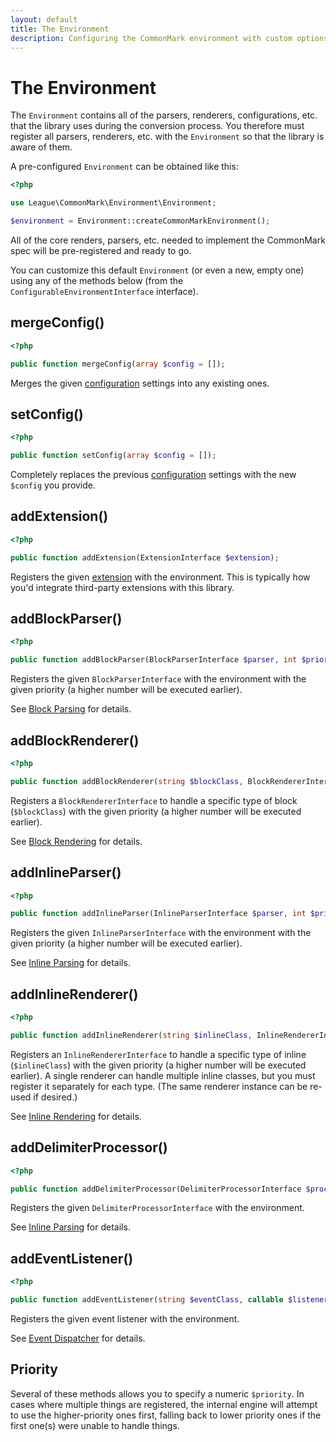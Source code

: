 ```yaml
---
layout: default
title: The Environment
description: Configuring the CommonMark environment with custom options and added functionality
---
```


The Environment
===============

The `Environment` contains all of the parsers, renderers, configurations, etc. that the library uses during the conversion process.  You therefore must register all parsers, renderers, etc. with the `Environment` so that the library is aware of them.

A pre-configured `Environment` can be obtained like this:

~~~php
<?php

use League\CommonMark\Environment\Environment;

$environment = Environment::createCommonMarkEnvironment();
~~~

All of the core renders, parsers, etc. needed to implement the CommonMark spec will be pre-registered and ready to go.

You can customize this default `Environment` (or even a new, empty one) using any of the methods below (from the `ConfigurableEnvironmentInterface` interface).

## mergeConfig()

~~~php
<?php

public function mergeConfig(array $config = []);
~~~

Merges the given [configuration](/2.0/configuration/) settings into any existing ones.

## setConfig()

~~~php
<?php

public function setConfig(array $config = []);
~~~

Completely replaces the previous [configuration](/2.0/configuration/) settings with the new `$config` you provide.

## addExtension()

~~~php
<?php

public function addExtension(ExtensionInterface $extension);
~~~

Registers the given [extension](/2.0/customization/extensions/) with the environment.  This is typically how you'd integrate third-party extensions with this library.

## addBlockParser()

~~~php
<?php

public function addBlockParser(BlockParserInterface $parser, int $priority = 0);
~~~

Registers the given `BlockParserInterface` with the environment with the given priority (a higher number will be executed earlier).

See [Block Parsing](/2.0/customization/block-parsing/) for details.

## addBlockRenderer()

~~~php
<?php

public function addBlockRenderer(string $blockClass, BlockRendererInterface $blockRenderer, int $priority = 0);
~~~

Registers a `BlockRendererInterface` to handle a specific type of block (`$blockClass`)  with the given priority (a higher number will be executed earlier).

See [Block Rendering](/2.0/customization/block-rendering/) for details.

## addInlineParser()

~~~php
<?php

public function addInlineParser(InlineParserInterface $parser, int $priority = 0);
~~~

Registers the given `InlineParserInterface` with the environment with the given priority (a higher number will be executed earlier).

See [Inline Parsing](/2.0/customization/inline-parsing/) for details.

## addInlineRenderer()

~~~php
<?php

public function addInlineRenderer(string $inlineClass, InlineRendererInterface $renderer, int $priority = 0);
~~~

Registers an `InlineRendererInterface` to handle a specific type of inline (`$inlineClass`) with the given priority (a higher number will be executed earlier).
A single renderer can handle multiple inline classes, but you must register it separately for each type. (The same renderer instance can be re-used if desired.)

See [Inline Rendering](/2.0/customization/inline-rendering/) for details.

## addDelimiterProcessor()

~~~php
<?php

public function addDelimiterProcessor(DelimiterProcessorInterface $processor);
~~~

Registers the given `DelimiterProcessorInterface` with the environment.

See [Inline Parsing](/2.0/customization/delimiter-processing/) for details.

## addEventListener()

~~~php
<?php

public function addEventListener(string $eventClass, callable $listener, int $priority = 0);
~~~

Registers the given event listener with the environment.

See [Event Dispatcher](/2.0/customization/event-dispatcher/) for details.

## Priority

Several of these methods allows you to specify a numeric `$priority`.  In cases where multiple things are registered, the internal engine will attempt to use the higher-priority ones first, falling back to lower priority ones if the first one(s) were unable to handle things.
